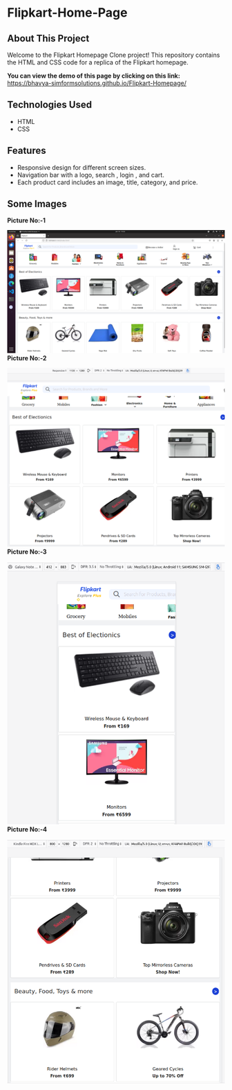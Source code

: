# Flipkart-Home-Page

## About This Project
Welcome to the Flipkart Homepage Clone project! This repository contains the HTML and CSS code for a replica of the Flipkart homepage.

**You can view the demo of this page by clicking on this link:**  https://bhavya-simformsolutions.github.io/Flipkart-Homepage/

## Technologies Used

- HTML
- CSS

## Features

- Responsive design for different screen sizes.
- Navigation bar with a logo, search , login , and cart.
- Each product card includes an image, title, category, and price.
  
## Some Images

**Picture No:-1**


![](https://github.com/Bhavya-SimformSolutions/Flipkart-Homepage/blob/master/Screenshots/Screenshot-1.png)
**Picture No:-2**


![](https://github.com/Bhavya-SimformSolutions/Flipkart-Homepage/blob/master/Screenshots/Screenshot-2.png)
**Picture No:-3**


![](https://github.com/Bhavya-SimformSolutions/Flipkart-Homepage/blob/master/Screenshots/Screenshot-3.png)
**Picture No:-4**


![](https://github.com/Bhavya-SimformSolutions/Flipkart-Homepage/blob/master/Screenshots/Screenshot-4.png)
